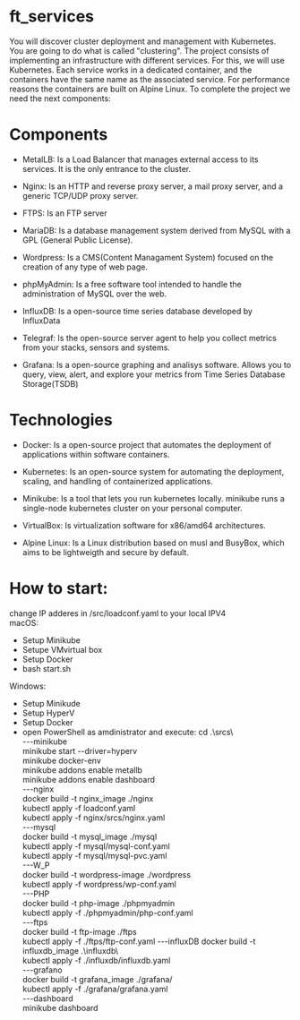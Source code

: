 # ft_services
You will discover cluster deployment and management with Kubernetes. You are going to do what is called "clustering". The project consists of implementing an infrastructure with different services. For this, we will use Kubernetes. Each service works in a dedicated container, and the containers have the same name as the associated service. For performance reasons the containers are built on Alpine Linux. To complete the project we need the next components:

# Components
 * MetalLB: Is a Load Balancer that manages external access to its services. It is the only entrance to the cluster.

* Nginx: Is an HTTP and reverse proxy server, a mail proxy server, and a generic TCP/UDP proxy server.

* FTPS: Is an FTP server

* MariaDB: Is a database management system derived from MySQL with a GPL (General Public License).

* Wordpress: Is a CMS(Content Managament System) focused on the creation of any type of web page.

* phpMyAdmin: Is a free software tool intended to handle the administration of MySQL over the web.

* InfluxDB: Is a open-source time series database developed by InfluxData

* Telegraf: Is the open-source server agent to help you collect metrics from your stacks, sensors and systems.

* Grafana: Is a open-source graphing and analisys software. Allows you to query, view, alert, and explore your metrics from Time Series Database Storage(TSDB)

# Technologies
* Docker: Is a open-source project that automates the deployment of applications within software containers.

* Kubernetes: Is an open-source system for automating the deployment, scaling, and handling of containerized applications.

* Minikube: Is a tool that lets you run kubernetes locally. minikube runs a single-node kubernetes cluster on your personal computer.

* VirtualBox: Is virtualization software for x86/amd64 architectures.

* Alpine Linux: Is a Linux distribution based on musl and BusyBox, which aims to be lightweigth and secure by default.

# How to start:
change IP adderes in /src/loadconf.yaml to your local IPV4  
macOS:
* Setup Minikube
* Setupe VMvirtual box
* Setup Docker
* bash start.sh

Windows:
* Setup Minikude
* Setup HyperV
* Setup Docker
* open PowerShell as amdinistrator and execute:
cd .\srcs\  
---minikube  
minikube start --driver=hyperv  
minikube docker-env  
minikube addons enable metallb  
minikube addons enable dashboard  
---nginx  
docker build -t nginx_image ./nginx  
kubectl apply -f loadconf.yaml  
kubectl apply -f nginx/srcs/nginx.yaml  
---mysql  
docker build -t mysql_image ./mysql  
kubectl apply -f mysql/mysql-conf.yaml  
kubectl apply -f mysql/mysql-pvc.yaml  
---W_P  
docker build -t wordpress-image ./wordpress  
kubectl apply -f wordpress/wp-conf.yaml  
---PHP  
docker build -t php-image ./phpmyadmin  
kubectl apply -f ./phpmyadmin/php-conf.yaml  
---ftps  
docker build -t ftp-image ./ftps  
kubectl apply -f ./ftps/ftp-conf.yaml 
---influxDB
docker build -t influxdb_image .\influxdb\  
kubectl apply -f ./influxdb/influxdb.yaml  
---grafano  
docker build -t grafana_image ./grafana/  
kubectl apply -f ./grafana/grafana.yaml  
---dashboard  
minikube dashboard  

